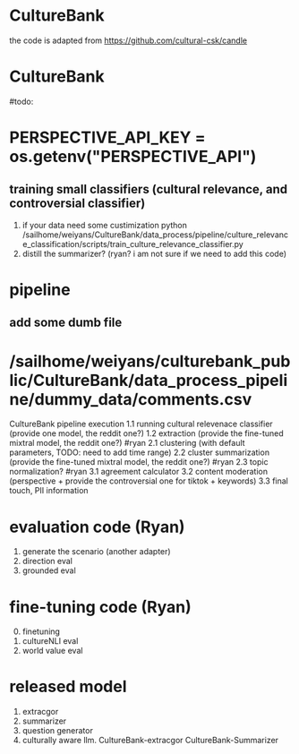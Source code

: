 # CultureBank
the code is adapted from https://github.com/cultural-csk/candle

# CultureBank

#todo:
# PERSPECTIVE_API_KEY = os.getenv("PERSPECTIVE_API")

## training small classifiers (cultural relevance, and controversial classifier)
1. if your data need some custimization
python /sailhome/weiyans/CultureBank/data_process/pipeline/culture_relevance_classification/scripts/train_culture_relevance_classifier.py
2. distill the summarizer? (ryan? i am not sure if we need to add this code)

# pipeline
## add some dumb file
# /sailhome/weiyans/culturebank_public/CultureBank/data_process_pipeline/dummy_data/comments.csv
CultureBank pipeline execution
1.1 running cultural relevenace classifier (provide one model, the reddit one?)
1.2 extraction (provide the fine-tuned mixtral model, the reddit one?) #ryan
2.1 clustering (with default parameters, TODO: need to add time range)
2.2 cluster summarization (provide the fine-tuned mixtral model, the reddit one?) #ryan
2.3 topic normalization? #ryan
3.1 agreement calculator 
3.2 content moderation (perspective + provide the controversial one for tiktok + keywords)
3.3 final touch, PII information

# evaluation code (Ryan)
1. generate the scenario (another adapter)
2. direction eval
3. grounded eval

# fine-tuning code (Ryan)
0. finetuning
1. cultureNLI eval
2. world value eval

# released model
1. extracgor
2. summarizer
3. question generator
4. culturally aware llm. 
CultureBank-extracgor
CultureBank-Summarizer

